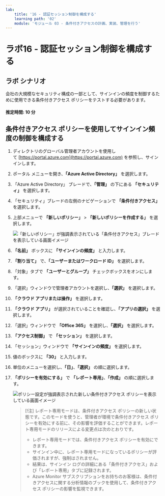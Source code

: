 ```yaml
---
lab:
    title: '16 - 認証セッション制御を構成する'
    learning path: '02'
    module: 'モジュール 03 - 条件付きアクセスの計画、実装、管理を行う'
---
```


# ラボ16 - 認証セッション制御を構成する

## ラボ シナリオ

会社の大規模なセキュリティ構成の一部として、サインインの頻度を制御するために使用できる条件付きアクセス ポリシーをテストする必要があります。

#### 推定時間: 10 分

## 条件付きアクセス ポリシーを使用してサインイン頻度の制御を構成する

1. ディレクトリのグローバル管理者アカウントを使用して [https://portal.azure.com](https://portal.azure.com) を参照し、サインインします。

1. ポータル メニューを開き、**「Azure Active Directory」** を選択します。

1. 「Azure Active Directory」 ブレードで、**「管理」** の下にある **「セキュリティ」** を選択します。

1. 「セキュリティ」ブレードの左側のナビゲーションで **「条件付きアクセス」** を選択します。

1. 上部メニューで **「新しいポリシー」** > **「新しいポリシーを作成する」** を選択します。

    ![「新しいポリシー」が強調表示されている「条件付きアクセス」ブレードを表示している画面イメージ](./media/lp2-mod1-conditional-access-new-policy.png)

1. **「名前」** ボックスに **「サインインの頻度」** と入力します。

1. **「割り当て」** で、**「ユーザーまたはワークロード ID」** を選択します。

1. 「対象」タブで **「ユーザーとグループ」** チェックボックスをオンにします。

1. 「選択」ウィンドウで管理者アカウントを選択し、**「選択」** を選択します。

1. **「クラウド アプリまたは操作」** を選択します。

1. **「クラウド アプリ」** が選択されていることを確認し、**「アプリの選択」** を選択します。

1. 「選択」ウィンドウで **「Office 365」** を選択し、**「選択」** を選択します。

1. **「アクセス制御」** で **「セッション」** を選択します。

1. 「セッション」ウィンドウで **「サインインの頻度」** を選択します。

1. 値のボックスに **「30」** と入力します。

1. 単位のメニューを選択し、**「日」**、**「選択」** の順に選択します。

1. **「ポリシーを有効にする」** で **「レポート専用」**、**「作成」** の順に選択します。

    ![ポリシー設定が強調表示された新しい条件付きアクセス ポリシーを表示している画面イメージ](./media/lp2-mod3-create-session-conditional-access-policy.png)

    >[!注]
    >レポート専用モードは、条件付きアクセス ポリシーの新しい状態です。このモードを使うと、管理者が環境で条件付きアクセス ポリシーを有効にする前に、その影響を評価することができます。レポート専用モードのリリースによる変更点は次のとおりです。
    >
    >- レポート専用モードでは、条件付きアクセス ポリシーを有効にできます。
    >- サインイン中に、レポート専用モードになっているポリシーが評価されますが、強制はされません。
    >- 結果は、サインイン ログの詳細にある「条件付きアクセス」および「レポート専用」タブに記録されます。
    >- Azure Monitor サブスクリプションをお持ちのお客様は、条件付きアクセスに関する分析情報のブックを使用して、条件付きアクセス ポリシーの影響を監視できます。
